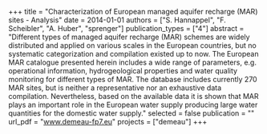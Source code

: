 +++
title = "Characterization of European managed aquifer recharge (MAR) sites - Analysis"
date = 2014-01-01
authors = ["S. Hannappel", "F. Scheibler", "A. Huber", "sprenger"]
publication_types = ["4"]
abstract = "Different types of managed aquifer recharge (MAR) schemes are widely distributed and applied on various scales in the European countries, but no systematic categorization and compilation existed up to now. The European MAR catalogue presented herein includes a wide range of parameters, e.g. operational information, hydrogeological properties and water quality monitoring for different types of MAR. The database includes currently 270 MAR sites, but is neither a representative nor an exhaustive data compilation. Nevertheless, based on the available data it is shown that MAR plays an important role in the European water supply producing large water quantities for the domestic water supply."
selected = false
publication = ""
url_pdf = "www.demeau-fp7.eu"
projects = ["demeau"]
+++

